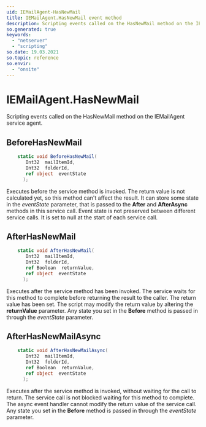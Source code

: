 ```yaml
---
uid: IEMailAgent-HasNewMail
title: IEMailAgent.HasNewMail event method
description: Scripting events called on the HasNewMail method on the IEMailAgent service agent.
so.generated: true
keywords:
  - "netserver"
  - "scripting"
so.date: 19.03.2021
so.topic: reference
so.envir:
  - "onsite"
---
```

# IEMailAgent.HasNewMail

Scripting events called on the <see cref='M:SuperOffice.CRM.Services.IEMailAgent.HasNewMail'>HasNewMail</see> method on the <see cref='IEMailAgent'>IEMailAgent</see>  service agent.

## BeforeHasNewMail
```cs
    static void BeforeHasNewMail(
       Int32  mailItemId,
       Int32  folderId,
       ref object  eventState
      );
```
Executes before the service method is invoked.
The return value is not calculated yet, so this method can't affect the result.
It can store some state in the *eventState* parameter, that is passed to the **After** and **AfterAsync** methods in this service call.
Event state is not preserved between different service calls. It is set to null at the start of each service call.
## AfterHasNewMail
```cs
    static void AfterHasNewMail(
       Int32  mailItemId,
       Int32  folderId,
       ref Boolean  returnValue,
       ref object  eventState
      );
```
Executes after the service method has been invoked. The service waits for this method to complete before returning the result to the caller.
The return value has been set. The script may modify the return value by altering the **returnValue** parameter.
Any state you set in the **Before** method is passed in through the *eventState* parameter.
## AfterHasNewMailAsync
```cs
    static void AfterHasNewMailAsync(
       Int32  mailItemId,
       Int32  folderId,
       ref Boolean  returnValue,
       ref object  eventState
      );
```
Executes after the service method is invoked, without waiting for the call to return.
The service call is not blocked waiting for this method to complete.
The async event handler cannot modify the return value of the service call.
Any state you set in the **Before** method is passed in through the *eventState* parameter.

